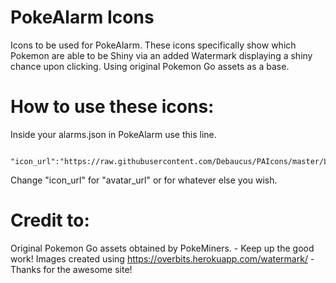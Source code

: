 # PokeAlarm Icons
Icons to be used for PokeAlarm. These icons specifically show which Pokemon are able to be Shiny via an added Watermark displaying a shiny chance upon clicking. Using original Pokemon Go assets as a base.

# How to use these icons:
Inside your alarms.json in PokeAlarm use this line.

      "icon_url":"https://raw.githubusercontent.com/Debaucus/PAIcons/master/Live/pokemon_icon_<mon_id_3>_<form_id_2>.png",

Change "icon_url" for "avatar_url" or for whatever else you wish.

# Credit to:
Original Pokemon Go assets obtained by PokeMiners. - Keep up the good work!
Images created using https://overbits.herokuapp.com/watermark/ - Thanks for the awesome site!
